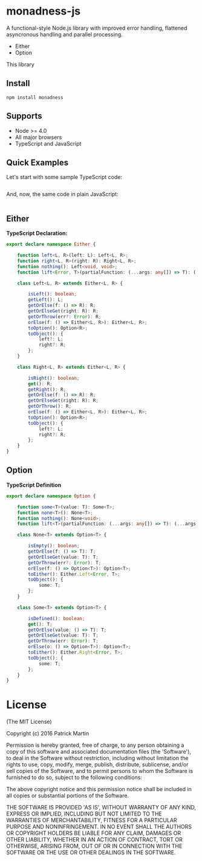 # monadness-js

A functional-style Node.js library with improved error handling, flattened asyncronous handling and parallel processing.

- Either
- Option

This library


## Install

`npm install monadness`


## Supports

- Node >= 4.0
- All major browsers
- TypeScript and JavaScript



## Quick Examples

Let's start with some sample TypeScript code:

```ts


```

And, now, the same code in plain JavaScript:

```js


```

## Either


**TypeScript Declaration:**

```ts
export declare namespace Either {

    function left<L, R>(left: L): Left<L, R>;
    function right<L, R>(right: R): Right<L, R>;
    function nothing(): Left<void, void>;
    function lift<Error, T>(partialFunction: (...args: any[]) => T): (...args: any[]) => Either<Error, T>;

    class Left<L, R> extends Either<L, R> {

        isLeft(): boolean;
        getLeft(): L;
        getOrElse(f: () => R): R;
        getOrElseGet(right: R): R;
        getOrThrow(err?: Error): R;
        orElse(f: () => Either<L, R>): Either<L, R>;
        toOption(): Option<R>;
        toObject(): {
            left?: L;
            right?: R;
        };
    }

    class Right<L, R> extends Either<L, R> {

        isRight(): boolean;
        get(): R;
        getRight(): R;
        getOrElse(f: () => R): R;
        getOrElseGet(right: R): R;
        getOrThrow(): R;
        orElse(f: () => Either<L, R>): Either<L, R>;
        toOption(): Option<R>;
        toObject(): {
            left?: L;
            right?: R;
        };
    }
}

```


## Option


**TypeScript Definition**

```ts
export declare namespace Option {

    function some<T>(value: T): Some<T>;
    function none<T>(): None<T>;
    function nothing(): None<void>;
    function lift<T>(partialFunction: (...args: any[]) => T): (...args: any[]) => Option<T>;

    class None<T> extends Option<T> {

        isEmpty(): boolean;
        getOrElse(f: () => T): T;
        getOrElseGet(value: T): T;
        getOrThrow(err?: Error): T;
        orElse(f: () => Option<T>): Option<T>;
        toEither(): Either.Left<Error, T>;
        toObject(): {
            some: T;
        };
    }

    class Some<T> extends Option<T> {

		isDefined(): boolean;
        get(): T;
        getOrElse(value: () => T): T;
        getOrElseGet(value: T): T;
        getOrThrow(err: Error): T;
        orElse(o: () => Option<T>): Option<T>;
        toEither(): Either.Right<Error, T>;
        toObject(): {
            some: T;
        };
    }
}
```


# License

(The MIT License)

Copyright (c) 2016 Patrick Martin

Permission is hereby granted, free of charge, to any person obtaining a copy of this software and 
associated documentation files (the 'Software'), to deal in the Software without restriction, 
including without limitation the rights to use, copy, modify, merge, publish, distribute, sublicense, 
and/or sell copies of the Software, and to permit persons to whom the Software is furnished to do so, 
subject to the following conditions:

The above copyright notice and this permission notice shall be included in all copies or substantial 
portions of the Software.

THE SOFTWARE IS PROVIDED 'AS IS', WITHOUT WARRANTY OF ANY KIND, EXPRESS OR IMPLIED, INCLUDING BUT NOT 
LIMITED TO THE WARRANTIES OF MERCHANTABILITY, FITNESS FOR A PARTICULAR PURPOSE AND NONINFRINGEMENT. IN 
NO EVENT SHALL THE AUTHORS OR COPYRIGHT HOLDERS BE LIABLE FOR ANY CLAIM, DAMAGES OR OTHER LIABILITY, 
WHETHER IN AN ACTION OF CONTRACT, TORT OR OTHERWISE, ARISING FROM, OUT OF OR IN CONNECTION WITH THE 
SOFTWARE OR THE USE OR OTHER DEALINGS IN THE SOFTWARE.
